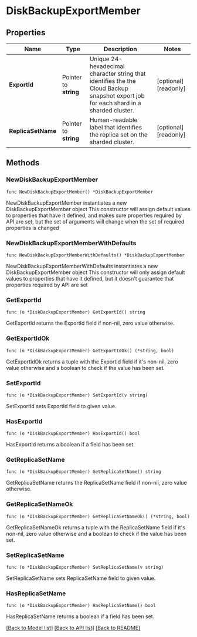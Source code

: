 # DiskBackupExportMember

## Properties

Name | Type | Description | Notes
------------ | ------------- | ------------- | -------------
**ExportId** | Pointer to **string** | Unique 24-hexadecimal character string that identifies the the Cloud Backup snapshot export job for each shard in a sharded cluster. | [optional] [readonly] 
**ReplicaSetName** | Pointer to **string** | Human-readable label that identifies the replica set on the sharded cluster. | [optional] [readonly] 

## Methods

### NewDiskBackupExportMember

`func NewDiskBackupExportMember() *DiskBackupExportMember`

NewDiskBackupExportMember instantiates a new DiskBackupExportMember object
This constructor will assign default values to properties that have it defined,
and makes sure properties required by API are set, but the set of arguments
will change when the set of required properties is changed

### NewDiskBackupExportMemberWithDefaults

`func NewDiskBackupExportMemberWithDefaults() *DiskBackupExportMember`

NewDiskBackupExportMemberWithDefaults instantiates a new DiskBackupExportMember object
This constructor will only assign default values to properties that have it defined,
but it doesn't guarantee that properties required by API are set

### GetExportId

`func (o *DiskBackupExportMember) GetExportId() string`

GetExportId returns the ExportId field if non-nil, zero value otherwise.

### GetExportIdOk

`func (o *DiskBackupExportMember) GetExportIdOk() (*string, bool)`

GetExportIdOk returns a tuple with the ExportId field if it's non-nil, zero value otherwise
and a boolean to check if the value has been set.

### SetExportId

`func (o *DiskBackupExportMember) SetExportId(v string)`

SetExportId sets ExportId field to given value.

### HasExportId

`func (o *DiskBackupExportMember) HasExportId() bool`

HasExportId returns a boolean if a field has been set.
### GetReplicaSetName

`func (o *DiskBackupExportMember) GetReplicaSetName() string`

GetReplicaSetName returns the ReplicaSetName field if non-nil, zero value otherwise.

### GetReplicaSetNameOk

`func (o *DiskBackupExportMember) GetReplicaSetNameOk() (*string, bool)`

GetReplicaSetNameOk returns a tuple with the ReplicaSetName field if it's non-nil, zero value otherwise
and a boolean to check if the value has been set.

### SetReplicaSetName

`func (o *DiskBackupExportMember) SetReplicaSetName(v string)`

SetReplicaSetName sets ReplicaSetName field to given value.

### HasReplicaSetName

`func (o *DiskBackupExportMember) HasReplicaSetName() bool`

HasReplicaSetName returns a boolean if a field has been set.

[[Back to Model list]](../README.md#documentation-for-models) [[Back to API list]](../README.md#documentation-for-api-endpoints) [[Back to README]](../README.md)


